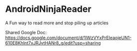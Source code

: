 # AndroidNinjaReader
A Fun way to read more and stop piling up articles


Shared Google Doc:
https://docs.google.com/document/d/1lWzVYxPrEIeaojeUN1-610E8Khlnt7xJRJvtHANr8_g/edit?usp=sharing
